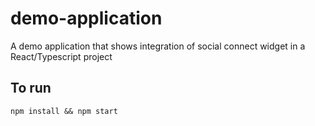 # demo-application
A demo application that shows integration of social connect widget in a React/Typescript project

## To run
```
npm install && npm start
```
